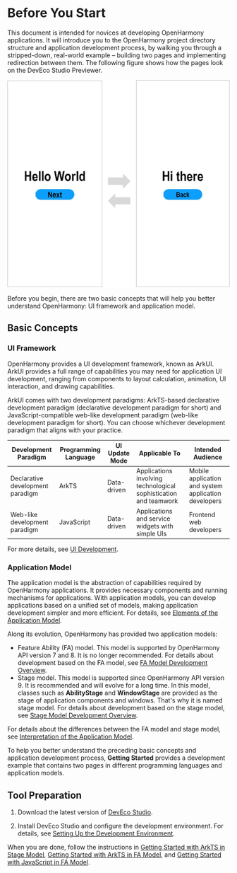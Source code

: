 # Before You Start

This document is intended for novices at developing OpenHarmony applications. It will introduce you to the OpenHarmony project directory structure and application development process, by walking you through a stripped-down, real-world example – building two pages and implementing redirection between them. The following figure shows how the pages look on the DevEco Studio Previewer.

![en-us_image_0000001364254729](figures/en-us_image_0000001364254729.png)

Before you begin, there are two basic concepts that will help you better understand OpenHarmony: UI framework and application model.


## Basic Concepts


### UI Framework

OpenHarmony provides a UI development framework, known as ArkUI. ArkUI provides a full range of capabilities you may need for application UI development, ranging from components to layout calculation, animation, UI interaction, and drawing capabilities.

ArkUI comes with two development paradigms: ArkTS-based declarative development paradigm (declarative development paradigm for short) and JavaScript-compatible web-like development paradigm (web-like development paradigm for short). You can choose whichever development paradigm that aligns with your practice.

| **Development Paradigm**| **Programming Language**| **UI Update Mode**| **Applicable To**                    | **Intended Audience**                          |
| ---------------- | ------------ | -------------- | -------------------------------- | -------------------------------------- |
| Declarative development paradigm  | ArkTS   | Data-driven  | Applications involving technological sophistication and teamwork| Mobile application and system application developers|
| Web-like development paradigm   | JavaScript      | Data-driven  | Applications and service widgets with simple UIs    | Frontend web developers                       |

For more details, see [UI Development](../ui/arkui-overview.md).

### Application Model

The application model is the abstraction of capabilities required by OpenHarmony applications. It provides necessary components and running mechanisms for applications. With application models, you can develop applications based on a unified set of models, making application development simpler and more efficient. For details, see [Elements of the Application Model](../application-models/application-model-composition.md).

Along its evolution, OpenHarmony has provided two application models:

- Feature Ability (FA) model. This model is supported by OpenHarmony API version 7 and 8. It is no longer recommended. For details about development based on the FA model, see [FA Model Development Overview](../application-models/fa-model-development-overview.md).
- Stage model. This model is supported since OpenHarmony API version 9. It is recommended and will evolve for a long time. In this model, classes such as **AbilityStage** and **WindowStage** are provided as the stage of application components and windows. That's why it is named stage model. For details about development based on the stage model, see [Stage Model Development Overview](../application-models/fa-model-development-overview.md).

For details about the differences between the FA model and stage model, see [Interpretation of the Application Model](../application-models/application-model-description.md).

To help you better understand the preceding basic concepts and application development process, **Getting Started** provides a development example that contains two pages in different programming languages and application models.


## Tool Preparation

1. Download the latest version of [DevEco Studio](https://developer.harmonyos.com/cn/develop/deveco-studio).

2. Install DevEco Studio and configure the development environment. For details, see [Setting Up the Development Environment](https://developer.harmonyos.com/en/docs/documentation/doc-guides-V3/environment_config-0000001052902427-V3).

When you are done, follow the instructions in [Getting Started with ArkTS in Stage Model](start-with-ets-stage.md), [Getting Started with ArkTS in FA Model](start-with-ets-fa.md), and [Getting Started with JavaScript in FA Model](start-with-js-fa.md).
